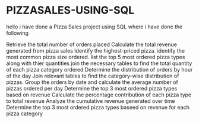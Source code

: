 # PIZZASALES-USING-SQL
hello 
i have done a Pizza Sales project using SQL where i have done the following

Retrieve the total number of orders placed
Calculate the total revenue generated from pizza sales
Identify the highest-priced pizza.
identify the most common pizza size ordered.
list the top 5 most ordered pizza types along with thier quantities
join the necessary tables to find the total quantity of each pizza category ordered
Determine the distribution of orders by hour of the day
Join relevant tables to find the category-wise distribution of pizzas.
Group the orders by date and calculate the average number of pizzas ordered per day
Determine the top 3 most ordered pizza types based on revenue
Calculate the percentage contribution of each pizza type to total revenue 
Analyze the cumulative revenue generated over time 
Determine the top 3 most ordered pizza types baseed on revenue for each pizza category
